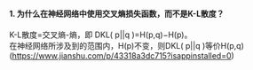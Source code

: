 #### 1. 为什么在神经网络中使用交叉熵损失函数，而不是K-L散度？  
K-L散度=交叉熵-熵，即 DKL( p||q )=H(p,q)−H(p)。  
在神经网络所涉及到的范围内，H(p)不变，则DKL( p||q )等价H(p,q)  (https://www.jianshu.com/p/43318a3dc715?isappinstalled=0)  
